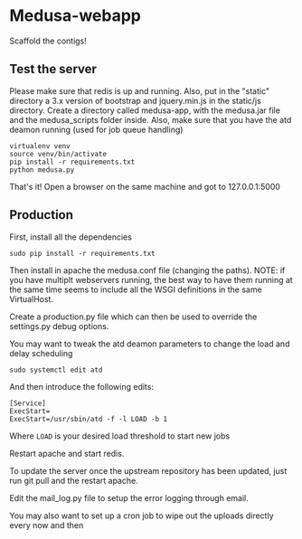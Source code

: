Medusa-webapp
=============

Scaffold the contigs!

Test the server
---------------

Please make sure that redis is up and running.
Also, put in the "static" directory a 3.x version of bootstrap and jquery.min.js in the static/js directory.
Create a directory called medusa-app, with the medusa.jar file and the medusa_scripts folder inside.
Also, make sure that you have the atd deamon running (used for job queue handling)

    virtualenv venv
    source venv/bin/activate
    pip install -r requirements.txt
    python medusa.py

That's it! Open a browser on the same machine and got to 127.0.0.1:5000

Production
----------

First, install all the dependencies

    sudo pip install -r requirements.txt

Then install in apache the medusa.conf file (changing the paths).
NOTE: if you have multiplt webservers running, the best way to have them running at the same time seems to include all the WSGI definitions in the same VirtualHost.

Create a production.py file which can then be used to override the settings.py debug options.

You may want to tweak the atd deamon parameters to change the load and delay scheduling

    sudo systemctl edit atd

And then introduce the following edits:

    [Service]
    ExecStart=
    ExecStart=/usr/sbin/atd -f -l LOAD -b 1

Where `LOAD` is your desired load threshold to start new jobs

Restart apache and start redis.

To update the server once the upstream repository has been updated, just run git pull and the restart apache.

Edit the mail_log.py file to setup the error logging through email.

You may also want to set up a cron job to wipe out the uploads directly every now and then
